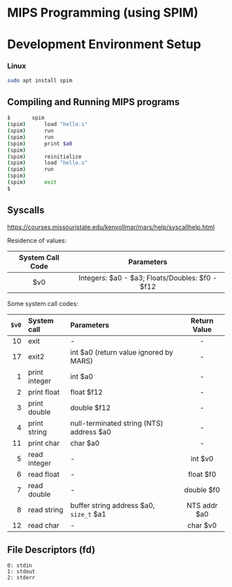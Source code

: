 # MIPS Programming (using SPIM)

# Development Environment Setup

### Linux

```sh
sudo apt install spim
```

## Compiling and Running MIPS programs
```sh
$		spim
(spim)		load "hello.s"
(spim)		run
(spim)		run
(spim)		print $a0
(spim)		
(spim)		reinitialize
(spim)		load "hello.s"
(spim)		run
(spim)
(spim)		exit
$
```

## Syscalls
<https://courses.missouristate.edu/kenvollmar/mars/help/syscallhelp.html>

Residence of values:

|   System Call Code    |                    Parameters                   |
| :-------------------: | :---------------------------------------------: |
|          $v0          | Integers: $a0 - $a3; Floats/Doubles: $f0 - $f12 |

Some system call codes:

| `$v0` |  System call  |                    Parameters                   | Return Value |
| ----: | :------------ | :---------------------------------------------- | :----------: |
|    10 | exit          |                         -                       |       -      |
|    17 | exit2         | int $a0 (return value ignored by MARS)          |       -      |
|     1 | print integer | int $a0                                         |       -      |
|     2 | print float   | float $f12                                      |       -      |
|     3 | print double  | double $f12                                     |       -      |
|     4 | print string  | null-terminated string (NTS) address $a0        |       -      |
|    11 | print char    | char $a0                                        |       -      |
|     5 | read integer  |                         -                       | int $v0      |
|     6 | read float    |                         -                       | float $f0    |
|     7 | read double   |                         -                       | double $f0   |
|     8 | read string   | buffer string address $a0, `size_t` $a1         | NTS addr $a0 |
|    12 | read char     |                         -                       | char $v0     |

## File Descriptors (fd)

	0: stdin
	1: stdout
	2: stderr

